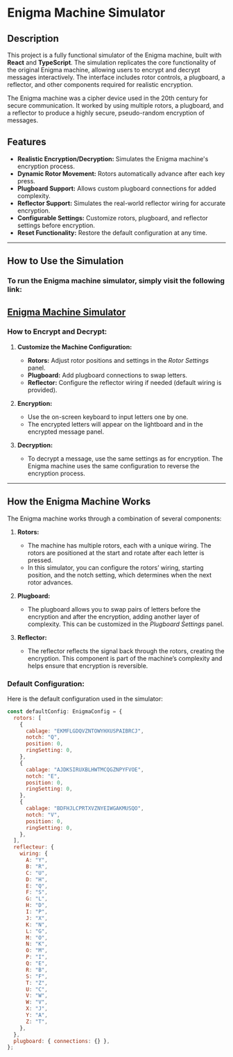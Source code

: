# Enigma Machine Simulator

## Description
This project is a fully functional simulator of the Enigma machine, built with **React** and **TypeScript**. The simulation replicates the core functionality of the original Enigma machine, allowing users to encrypt and decrypt messages interactively. The interface includes rotor controls, a plugboard, a reflector, and other components required for realistic encryption.

The Enigma machine was a cipher device used in the 20th century for secure communication. It worked by using multiple rotors, a plugboard, and a reflector to produce a highly secure, pseudo-random encryption of messages.

## Features
- **Realistic Encryption/Decryption:** Simulates the Enigma machine's encryption process.
- **Dynamic Rotor Movement:** Rotors automatically advance after each key press.
- **Plugboard Support:** Allows custom plugboard connections for added complexity.
- **Reflector Support:** Simulates the real-world reflector wiring for accurate encryption.
- **Configurable Settings:** Customize rotors, plugboard, and reflector settings before encryption.
- **Reset Functionality:** Restore the default configuration at any time.

---

## How to Use the Simulation

### **To run the Enigma machine simulator, simply visit the following link:**

## [**Enigma Machine Simulator**](https://enigma-seven-xi.vercel.app/simulation)

### **How to Encrypt and Decrypt:**
1. **Customize the Machine Configuration:**
   - **Rotors:** Adjust rotor positions and settings in the *Rotor Settings* panel.
   - **Plugboard:** Add plugboard connections to swap letters.
   - **Reflector:** Configure the reflector wiring if needed (default wiring is provided).

2. **Encryption:**
   - Use the on-screen keyboard to input letters one by one.
   - The encrypted letters will appear on the lightboard and in the encrypted message panel.

3. **Decryption:**
   - To decrypt a message, use the same settings as for encryption. The Enigma machine uses the same configuration to reverse the encryption process.

---

## How the Enigma Machine Works

The Enigma machine works through a combination of several components:

1. **Rotors:**
   - The machine has multiple rotors, each with a unique wiring. The rotors are positioned at the start and rotate after each letter is pressed.
   - In this simulator, you can configure the rotors’ wiring, starting position, and the notch setting, which determines when the next rotor advances.

2. **Plugboard:**
   - The plugboard allows you to swap pairs of letters before the encryption and after the encryption, adding another layer of complexity. This can be customized in the *Plugboard Settings* panel.

3. **Reflector:**
   - The reflector reflects the signal back through the rotors, creating the encryption. This component is part of the machine’s complexity and helps ensure that encryption is reversible.

### **Default Configuration:**

Here is the default configuration used in the simulator:

```javascript
const defaultConfig: EnigmaConfig = {
  rotors: [
    {
      cablage: "EKMFLGDQVZNTOWYHXUSPAIBRCJ",
      notch: "Q",
      position: 0,
      ringSetting: 0,
    },
    {
      cablage: "AJDKSIRUXBLHWTMCQGZNPYFVOE",
      notch: "E",
      position: 0,
      ringSetting: 0,
    },
    {
      cablage: "BDFHJLCPRTXVZNYEIWGAKMUSQO",
      notch: "V",
      position: 0,
      ringSetting: 0,
    },
  ],
  reflecteur: {
    wiring: {
      A: "Y",
      B: "R",
      C: "U",
      D: "H",
      E: "Q",
      F: "S",
      G: "L",
      H: "D",
      I: "P",
      J: "X",
      K: "N",
      L: "G",
      M: "O",
      N: "K",
      O: "M",
      P: "I",
      Q: "E",
      R: "B",
      S: "F",
      T: "Z",
      U: "C",
      V: "W",
      W: "V",
      X: "J",
      Y: "A",
      Z: "T",
    },
  },
  plugboard: { connections: {} },
};
